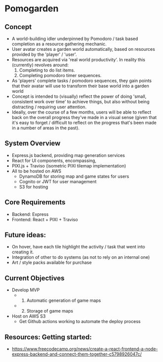 # Pomogarden

## Concept
 - A world-building idler underpinned by Pomodoro / task based completion as a resource gathering mechanic.
 - User avatar creates a garden world automatically, based on resources provided by the 'player' / 'user'.
 - Resources are acquired via 'real world productivity'. In reality this (currently) revolves around:
    1. Completing to do list items.
    2. Completing pomodoro timer sequences.
 - As 'players' complete tasks / pomodoro sequences, they gain points that their avatar will use to transform their base world into a garden world
 - Concept is intended to (visually) reflect the power of doing 'small, consistent work over time' to achieve things, but also without being distracting / requiring user attention. 
 - Ideally, over the course of a few months, users will be able to reflect back on the overall progress they've made in a visual sense (given that it's easy to forget / difficult to reflect on the progress that's been made in a number of areas in the past).


## System Overview
 - Express.js backend, providing map generation services
 - React for UI components, encompassing,
 - PIXI.js + Traviso (isometric PIXI tilemap implementation) 
 - All to be hosted on AWS
    - DynamoDB for storing map and game states for users
    - Cognito or JWT for user management
    - S3 for hosting 

## Core Requirements
 - Backend: Express
 - Frontend: React + PIXI + Traviso


## Future ideas:
 - On hover, have each tile highlight the activity / task that went into creating it. 
 - Integration of other to do systems (as not to rely on an internal one)
 - Art / style packs available for purchase

## Current Objectives
 - Develop MVP
    - 1) Automatic generation of game maps
    - 2) Storage of game maps
 - Host on AWS S3
    - Get Github actions working to automate the deploy process


## Resources: Getting started:
 - https://www.freecodecamp.org/news/create-a-react-frontend-a-node-express-backend-and-connect-them-together-c5798926047c/